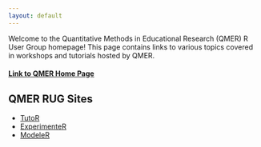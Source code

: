 ```yaml
---
layout: default
---
```


Welcome to the Quantitative Methods in Educational Research (QMER) R User Group homepage!
This page contains links to various topics covered in workshops and tutorials hosted by QMER.

#### [Link to QMER Home Page](https://aub.ie/qmer)

## QMER RUG Sites

* [TutoR](https://auqmer.github.io/TutoR)
* [ExperimenteR](https://auqmer.github.io/ExperimenteR)
* [ModeleR](https://auqmer.github.io/ModeleR)